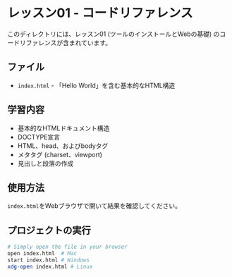 # レッスン01 - コードリファレンス

このディレクトリには、レッスン01 (ツールのインストールとWebの基礎) のコードリファレンスが含まれています。

## ファイル

- `index.html` - 「Hello World」を含む基本的なHTML構造

## 学習内容

- 基本的なHTMLドキュメント構造
- DOCTYPE宣言
- HTML、head、およびbodyタグ
- メタタグ (charset、viewport)
- 見出しと段落の作成

## 使用方法

`index.html`をWebブラウザで開いて結果を確認してください。

## プロジェクトの実行

```bash
# Simply open the file in your browser
open index.html  # Mac
start index.html # Windows
xdg-open index.html # Linux
```